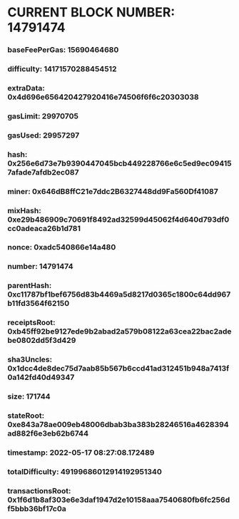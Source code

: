 # CURRENT BLOCK NUMBER: 14791474

### baseFeePerGas: 15690464680
### difficulty: 14171570288454512
### extraData: 0x4d696e656420427920416e74506f6f6c20303038
### gasLimit: 29970705
### gasUsed: 29957297
### hash: 0x256e6d73e7b9390447045bcb449228766e6c5ed9ec094157afade7afdb2ec087
### miner: 0x646dB8ffC21e7ddc2B6327448dd9Fa560Df41087
### mixHash: 0xe29b486909c70691f8492ad32599d45062f4d640d793df0cc0adeaca26b1d781
### nonce: 0xadc540866e14a480
### number: 14791474
### parentHash: 0xc11787bf1bef6756d83b4469a5d8217d0365c1800c64dd967b11fd3564f62150
### receiptsRoot: 0xb45ff92be9127ede9b2abad2a579b08122a63cea22bac2adebe0802dd5f3d429
### sha3Uncles: 0x1dcc4de8dec75d7aab85b567b6ccd41ad312451b948a7413f0a142fd40d49347
### size: 171744
### stateRoot: 0xe843a78ae009eb48006dbab3ba383b28246516a4628394ad882f6e3eb62b6744
### timestamp: 2022-05-17 08:27:08.172489
### totalDifficulty: 49199686012914192951340
### transactionsRoot: 0x1f6d1b8af303e6e3daf1947d2e10158aaa7540680fb6fc256df5bbb36bf17c0a
